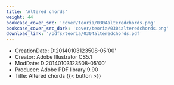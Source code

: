 ```yaml
---
title: 'Altered chords'
weight: 44
bookcase_cover_src: 'cover/teoria/0304alteredchords.png'
bookcase_cover_src_dark: 'cover/teoria/0304alteredchords.png'
download_link: '/pdfs/teoria/0304alteredchords.pdf'
---
```


- CreationDate: D:20140103123508-05'00'
- Creator: Adobe Illustrator CS5.1
- ModDate: D:20140103123508-05'00'
- Producer: Adobe PDF library 9.90
- Title: Altered chords
{{< button >}}

